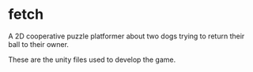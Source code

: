 # fetch
A 2D cooperative puzzle platformer about two dogs trying to return their ball to their owner.

These are the unity files used to develop the game.
